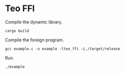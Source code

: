 # Teo FFI

Compile the dynamic library.
```
cargo build
```

Compile the foreign program.
```shell
gcc example.c -o example -lteo_ffi -L./target/release
```

Run.
```shell
./example
```
